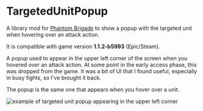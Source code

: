 # TargetedUnitPopup

A library mod for [Phantom Brigade](https://braceyourselfgames.com/phantom-brigade/) to show a popup with the targeted unit when hovering over an attack action.

It is compatible with game version **1.1.2-b5993** (Epic/Steam).

A popup used to appear in the upper left corner of the screen when you hovered over an attack action. At some point in the early access phase, this was dropped from the game. It was a bit of UI that I found useful, especially in busy fights, so I've brought it back.

The popup is the same one that appears when you hover over a unit.

![example of targeted unit popup appearing in the upper left corner](https://github.com/echkode/PhantomBrigadeMod_TargetedUnitPopup/assets/48565771/aacf6699-bec9-4350-b7a6-4471f6fdcdd4)

